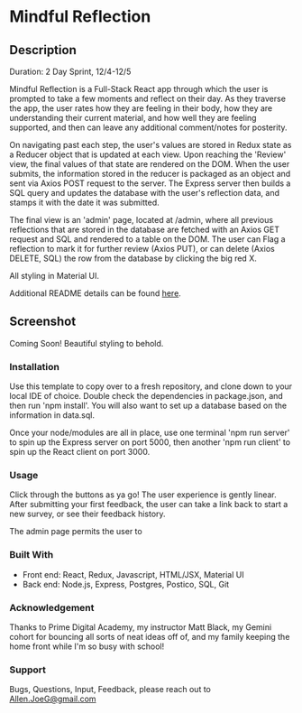 # Mindful Reflection

## Description
Duration: 2 Day Sprint, 12/4-12/5

Mindful Reflection is a Full-Stack React app through which the user is prompted to take a few moments and reflect on their day. As they traverse the app, the user rates how they are feeling in their body, how they are understanding their current material, and how well they are feeling supported, and then can leave any additional comment/notes for posterity. 

On navigating past each step, the user's values are stored in Redux state as a Reducer object that is updated at each view. Upon reaching the 'Review' view, the final values of that state are rendered on the DOM. When the user submits, the information stored in the reducer is packaged as an object and sent via Axios POST request to the server. The Express server then builds a SQL query and updates the database with the user's reflection data, and stamps it with the date it was submitted.

The final view is an 'admin' page, located at /admin, where all previous reflections that are stored in the database are fetched with an Axios GET request and SQL and rendered to a table on the DOM. The user can Flag a reflection to mark it for further review (Axios PUT), or can delete (Axios DELETE, SQL) the row from the database by clicking the big red X.

All styling in Material UI.

Additional README details can be found [here](https://github.com/PrimeAcademy/readme-template/blob/master/README.md).

## Screenshot
  Coming Soon! Beautiful styling to behold.

### Installation
  Use this template to copy over to a fresh repository, and clone down to your local IDE of choice. Double check the dependencies in package.json, and then run 'npm install'. You will also want to set up a database based on the information in data.sql.
  
  Once your node/modules are all in place, use one terminal 'npm run server' to spin up the Express server on port 5000, then another 'npm run client' to spin up the React client on port 3000.

### Usage
  Click through the buttons as ya go! The user experience is gently linear. After submitting your first feedback, the user can take a link back to start a new survey, or see their feedback history.
  
  The admin page permits the user to 

### Built With
  - Front end: React, Redux, Javascript, HTML/JSX, Material UI
  - Back end: Node.js, Express, Postgres, Postico, SQL, Git

### Acknowledgement
  Thanks to Prime Digital Academy, my instructor Matt Black, my Gemini cohort for bouncing all sorts of neat ideas off of, and my family keeping the home front while I'm so busy with school!

### Support
  Bugs, Questions, Input, Feedback, please reach out to Allen.JoeG@gmail.com